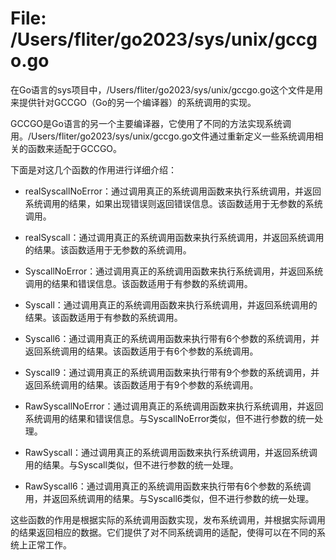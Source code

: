 # File: /Users/fliter/go2023/sys/unix/gccgo.go

在Go语言的sys项目中，/Users/fliter/go2023/sys/unix/gccgo.go这个文件是用来提供针对GCCGO（Go的另一个编译器）的系统调用的实现。

GCCGO是Go语言的另一个主要编译器，它使用了不同的方法实现系统调用。/Users/fliter/go2023/sys/unix/gccgo.go文件通过重新定义一些系统调用相关的函数来适配于GCCGO。

下面是对这几个函数的作用进行详细介绍：

- realSyscallNoError：通过调用真正的系统调用函数来执行系统调用，并返回系统调用的结果，如果出现错误则返回错误信息。该函数适用于无参数的系统调用。

- realSyscall：通过调用真正的系统调用函数来执行系统调用，并返回系统调用的结果。该函数适用于无参数的系统调用。

- SyscallNoError：通过调用真正的系统调用函数来执行系统调用，并返回系统调用的结果和错误信息。该函数适用于有参数的系统调用。

- Syscall：通过调用真正的系统调用函数来执行系统调用，并返回系统调用的结果。该函数适用于有参数的系统调用。

- Syscall6：通过调用真正的系统调用函数来执行带有6个参数的系统调用，并返回系统调用的结果。该函数适用于有6个参数的系统调用。

- Syscall9：通过调用真正的系统调用函数来执行带有9个参数的系统调用，并返回系统调用的结果。该函数适用于有9个参数的系统调用。

- RawSyscallNoError：通过调用真正的系统调用函数来执行系统调用，并返回系统调用的结果和错误信息。与SyscallNoError类似，但不进行参数的统一处理。

- RawSyscall：通过调用真正的系统调用函数来执行系统调用，并返回系统调用的结果。与Syscall类似，但不进行参数的统一处理。

- RawSyscall6：通过调用真正的系统调用函数来执行带有6个参数的系统调用，并返回系统调用的结果。与Syscall6类似，但不进行参数的统一处理。

这些函数的作用是根据实际的系统调用函数实现，发布系统调用，并根据实际调用的结果返回相应的数据。它们提供了对不同系统调用的适配，使得可以在不同的系统上正常工作。

